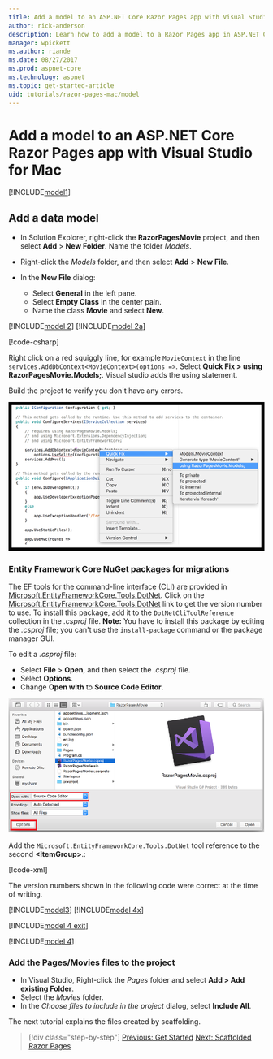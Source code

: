```yaml
---
title: Add a model to an ASP.NET Core Razor Pages app with Visual Studio for Mac
author: rick-anderson
description: Learn how to add a model to a Razor Pages app in ASP.NET Core using Visual Studio for Mac.
manager: wpickett
ms.author: riande
ms.date: 08/27/2017
ms.prod: aspnet-core
ms.technology: aspnet
ms.topic: get-started-article
uid: tutorials/razor-pages-mac/model
---
```


# Add a model to an ASP.NET Core Razor Pages app with Visual Studio for Mac

[!INCLUDE[model1](../../includes/RP/model1.md)]

## Add a data model

* In Solution Explorer, right-click the **RazorPagesMovie** project, and then select **Add** > **New Folder**. Name the folder *Models*.
* Right-click the *Models* folder, and then select **Add** > **New File**.
* In the **New File** dialog:

  * Select **General** in the left pane.
  * Select **Empty Class** in the center pain.
  * Name the class **Movie** and select **New**.

[!INCLUDE[model 2](../../includes/RP/model2.md)]
[!INCLUDE[model 2a](../../includes/RP/model2a.md)]

[!code-csharp[](../../tutorials/razor-pages/razor-pages-start/sample/RazorPagesMovie/Startup.cs?name=snippet_ConfigureServices2&highlight=3-6)]

Right click on a red squiggly line, for example `MovieContext` in the line `services.AddDbContext<MovieContext>(options =>`. Select **Quick Fix > using RazorPagesMovie.Models;**. Visual studio adds the using statement.

Build the project to verify you don't have any errors.

![Create page](model/red.png)

### Entity Framework Core NuGet packages for migrations

The EF tools for the command-line interface (CLI) are provided in [Microsoft.EntityFrameworkCore.Tools.DotNet](https://www.nuget.org/packages/Microsoft.EntityFrameworkCore.Tools.DotNet). Click on the [Microsoft.EntityFrameworkCore.Tools.DotNet](https://www.nuget.org/packages/Microsoft.EntityFrameworkCore.Tools.DotNet) link to get the version number to use. To install this package, add it to the `DotNetCliToolReference` collection in the *.csproj* file. **Note:** You have to install this package by editing the *.csproj* file; you can't use the `install-package` command or the package manager GUI.

To edit a *.csproj* file:

* Select **File** > **Open**, and then select the *.csproj* file.
* Select **Options**.
* Change **Open with** to **Source Code Editor**.

![Edit csproj file](model/csproj.png)

Add the `Microsoft.EntityFrameworkCore.Tools.DotNet` tool reference to the second **\<ItemGroup>**.:

[!code-xml[](../../tutorials/razor-pages/razor-pages-start/snapshot_cli_sample/RazorPagesMovie/RazorPagesMovie.cli.csproj?highlight=10)]

The version numbers shown in the following code were correct at the time of writing.

[!INCLUDE[model3](../../includes/RP/model3.md)]
[!INCLUDE[model 4x](../../includes/RP/model4x.md)]

[!INCLUDE[model 4 exit](../../includes/RP/model4exit.md)]

[!INCLUDE[model 4](../../includes/RP/model4.md)]

### Add the Pages/Movies files to the project

* In Visual Studio, Right-click the *Pages* folder and select **Add > Add existing Folder**.
* Select the *Movies* folder.
* In the *Choose files to include in the project* dialog, select **Include All**.

The next tutorial explains the files created by scaffolding.

>[!div class="step-by-step"]
[Previous: Get Started](xref:tutorials/razor-pages-mac/razor-pages-start)
[Next: Scaffolded Razor Pages](xref:tutorials/razor-pages-mac/page)
